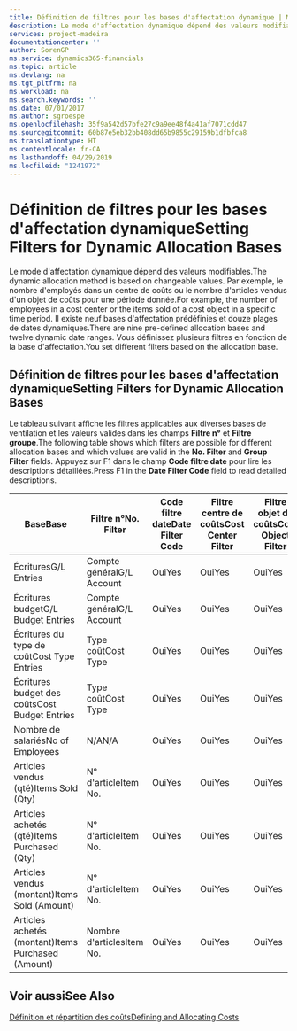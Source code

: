 ```yaml
---
title: Définition de filtres pour les bases d'affectation dynamique | Microsoft Docs
description: Le mode d'affectation dynamique dépend des valeurs modifiables. Par exemple, le nombre d'employés dans un centre de coûts ou le nombre d'articles vendus d'un objet de coûts pour une période donnée. Il existe neuf bases d'affectation prédéfinies et douze plages de dates dynamiques. Vous définissez plusieurs filtres en fonction de la base d'affectation.
services: project-madeira
documentationcenter: ''
author: SorenGP
ms.service: dynamics365-financials
ms.topic: article
ms.devlang: na
ms.tgt_pltfrm: na
ms.workload: na
ms.search.keywords: ''
ms.date: 07/01/2017
ms.author: sgroespe
ms.openlocfilehash: 35f9a542d57bfe27c9a9ee48f4a41af7071cdd47
ms.sourcegitcommit: 60b87e5eb32bb408dd65b9855c29159b1dfbfca8
ms.translationtype: HT
ms.contentlocale: fr-CA
ms.lasthandoff: 04/29/2019
ms.locfileid: "1241972"
---
```

# <a name="setting-filters-for-dynamic-allocation-bases"></a><span data-ttu-id="757fa-106">Définition de filtres pour les bases d'affectation dynamique</span><span class="sxs-lookup"><span data-stu-id="757fa-106">Setting Filters for Dynamic Allocation Bases</span></span>
<span data-ttu-id="757fa-107">Le mode d'affectation dynamique dépend des valeurs modifiables.</span><span class="sxs-lookup"><span data-stu-id="757fa-107">The dynamic allocation method is based on changeable values.</span></span> <span data-ttu-id="757fa-108">Par exemple, le nombre d'employés dans un centre de coûts ou le nombre d'articles vendus d'un objet de coûts pour une période donnée.</span><span class="sxs-lookup"><span data-stu-id="757fa-108">For example, the number of employees in a cost center or the items sold of a cost object in a specific time period.</span></span> <span data-ttu-id="757fa-109">Il existe neuf bases d'affectation prédéfinies et douze plages de dates dynamiques.</span><span class="sxs-lookup"><span data-stu-id="757fa-109">There are nine pre-defined allocation bases and twelve dynamic date ranges.</span></span> <span data-ttu-id="757fa-110">Vous définissez plusieurs filtres en fonction de la base d'affectation.</span><span class="sxs-lookup"><span data-stu-id="757fa-110">You set different filters based on the allocation base.</span></span>  

## <a name="setting-filters-for-dynamic-allocation-bases"></a><span data-ttu-id="757fa-111">Définition de filtres pour les bases d'affectation dynamique</span><span class="sxs-lookup"><span data-stu-id="757fa-111">Setting Filters for Dynamic Allocation Bases</span></span>  
 <span data-ttu-id="757fa-112">Le tableau suivant affiche les filtres applicables aux diverses bases de ventilation et les valeurs valides dans les champs **Filtre n°** et **Filtre groupe**.</span><span class="sxs-lookup"><span data-stu-id="757fa-112">The following table shows which filters are possible for different allocation bases and which values are valid in the **No. Filter** and **Group Filter** fields.</span></span> <span data-ttu-id="757fa-113">Appuyez sur F1 dans le champ **Code filtre date** pour lire les descriptions détaillées.</span><span class="sxs-lookup"><span data-stu-id="757fa-113">Press F1 in the **Date Filter Code** field to read detailed descriptions.</span></span>  

|<span data-ttu-id="757fa-114">**Base**</span><span class="sxs-lookup"><span data-stu-id="757fa-114">**Base**</span></span>|<span data-ttu-id="757fa-115">**Filtre n°**</span><span class="sxs-lookup"><span data-stu-id="757fa-115">**No. Filter**</span></span>|<span data-ttu-id="757fa-116">**Code filtre date**</span><span class="sxs-lookup"><span data-stu-id="757fa-116">**Date Filter Code**</span></span>|<span data-ttu-id="757fa-117">**Filtre centre de coûts**</span><span class="sxs-lookup"><span data-stu-id="757fa-117">**Cost Center Filter**</span></span>|<span data-ttu-id="757fa-118">**Filtre objet de coûts**</span><span class="sxs-lookup"><span data-stu-id="757fa-118">**Cost Object Filter**</span></span>|<span data-ttu-id="757fa-119">**Filtre groupe**</span><span class="sxs-lookup"><span data-stu-id="757fa-119">**Group Filter**</span></span>|  
|--------------|----------------------------------------|----------------------------------------------|------------------------------------------------|------------------------------------------------|------------------------------------------|  
|<span data-ttu-id="757fa-120">Écritures</span><span class="sxs-lookup"><span data-stu-id="757fa-120">G/L Entries</span></span>|<span data-ttu-id="757fa-121">Compte général</span><span class="sxs-lookup"><span data-stu-id="757fa-121">G/L Account</span></span>|<span data-ttu-id="757fa-122">Oui</span><span class="sxs-lookup"><span data-stu-id="757fa-122">Yes</span></span>|<span data-ttu-id="757fa-123">Oui</span><span class="sxs-lookup"><span data-stu-id="757fa-123">Yes</span></span>|<span data-ttu-id="757fa-124">Oui</span><span class="sxs-lookup"><span data-stu-id="757fa-124">Yes</span></span>|<span data-ttu-id="757fa-125">N/A</span><span class="sxs-lookup"><span data-stu-id="757fa-125">N/A</span></span>|  
|<span data-ttu-id="757fa-126">Écritures budget</span><span class="sxs-lookup"><span data-stu-id="757fa-126">G/L Budget Entries</span></span>|<span data-ttu-id="757fa-127">Compte général</span><span class="sxs-lookup"><span data-stu-id="757fa-127">G/L Account</span></span>|<span data-ttu-id="757fa-128">Oui</span><span class="sxs-lookup"><span data-stu-id="757fa-128">Yes</span></span>|<span data-ttu-id="757fa-129">Oui</span><span class="sxs-lookup"><span data-stu-id="757fa-129">Yes</span></span>|<span data-ttu-id="757fa-130">Oui</span><span class="sxs-lookup"><span data-stu-id="757fa-130">Yes</span></span>|<span data-ttu-id="757fa-131">Nom de budget du grand livre</span><span class="sxs-lookup"><span data-stu-id="757fa-131">G/L Budget Name</span></span>|  
|<span data-ttu-id="757fa-132">Écritures du type de coût</span><span class="sxs-lookup"><span data-stu-id="757fa-132">Cost Type Entries</span></span>|<span data-ttu-id="757fa-133">Type coût</span><span class="sxs-lookup"><span data-stu-id="757fa-133">Cost Type</span></span>|<span data-ttu-id="757fa-134">Oui</span><span class="sxs-lookup"><span data-stu-id="757fa-134">Yes</span></span>|<span data-ttu-id="757fa-135">Oui</span><span class="sxs-lookup"><span data-stu-id="757fa-135">Yes</span></span>|<span data-ttu-id="757fa-136">Oui</span><span class="sxs-lookup"><span data-stu-id="757fa-136">Yes</span></span>|<span data-ttu-id="757fa-137">N/A</span><span class="sxs-lookup"><span data-stu-id="757fa-137">N/A</span></span>|  
|<span data-ttu-id="757fa-138">Écritures budget des coûts</span><span class="sxs-lookup"><span data-stu-id="757fa-138">Cost Budget Entries</span></span>|<span data-ttu-id="757fa-139">Type coût</span><span class="sxs-lookup"><span data-stu-id="757fa-139">Cost Type</span></span>|<span data-ttu-id="757fa-140">Oui</span><span class="sxs-lookup"><span data-stu-id="757fa-140">Yes</span></span>|<span data-ttu-id="757fa-141">Oui</span><span class="sxs-lookup"><span data-stu-id="757fa-141">Yes</span></span>|<span data-ttu-id="757fa-142">Oui</span><span class="sxs-lookup"><span data-stu-id="757fa-142">Yes</span></span>|<span data-ttu-id="757fa-143">Nom du budget</span><span class="sxs-lookup"><span data-stu-id="757fa-143">Budget Name</span></span>|  
|<span data-ttu-id="757fa-144">Nombre de salariés</span><span class="sxs-lookup"><span data-stu-id="757fa-144">No of Employees</span></span>|<span data-ttu-id="757fa-145">N/A</span><span class="sxs-lookup"><span data-stu-id="757fa-145">N/A</span></span>|<span data-ttu-id="757fa-146">Oui</span><span class="sxs-lookup"><span data-stu-id="757fa-146">Yes</span></span>|<span data-ttu-id="757fa-147">Oui</span><span class="sxs-lookup"><span data-stu-id="757fa-147">Yes</span></span>|<span data-ttu-id="757fa-148">Oui</span><span class="sxs-lookup"><span data-stu-id="757fa-148">Yes</span></span>|<span data-ttu-id="757fa-149">N/A</span><span class="sxs-lookup"><span data-stu-id="757fa-149">N/A</span></span>|  
|<span data-ttu-id="757fa-150">Articles vendus (qté)</span><span class="sxs-lookup"><span data-stu-id="757fa-150">Items Sold (Qty)</span></span>|<span data-ttu-id="757fa-151">N° d'article</span><span class="sxs-lookup"><span data-stu-id="757fa-151">Item No.</span></span>|<span data-ttu-id="757fa-152">Oui</span><span class="sxs-lookup"><span data-stu-id="757fa-152">Yes</span></span>|<span data-ttu-id="757fa-153">Oui</span><span class="sxs-lookup"><span data-stu-id="757fa-153">Yes</span></span>|<span data-ttu-id="757fa-154">Oui</span><span class="sxs-lookup"><span data-stu-id="757fa-154">Yes</span></span>|<span data-ttu-id="757fa-155">Groupe de report inventaire</span><span class="sxs-lookup"><span data-stu-id="757fa-155">Inventory Posting Group</span></span>|  
|<span data-ttu-id="757fa-156">Articles achetés (qté)</span><span class="sxs-lookup"><span data-stu-id="757fa-156">Items Purchased (Qty)</span></span>|<span data-ttu-id="757fa-157">N° d'article</span><span class="sxs-lookup"><span data-stu-id="757fa-157">Item No.</span></span>|<span data-ttu-id="757fa-158">Oui</span><span class="sxs-lookup"><span data-stu-id="757fa-158">Yes</span></span>|<span data-ttu-id="757fa-159">Oui</span><span class="sxs-lookup"><span data-stu-id="757fa-159">Yes</span></span>|<span data-ttu-id="757fa-160">Oui</span><span class="sxs-lookup"><span data-stu-id="757fa-160">Yes</span></span>|<span data-ttu-id="757fa-161">Groupe de report inventaire</span><span class="sxs-lookup"><span data-stu-id="757fa-161">Inventory Posting Group</span></span>|  
|<span data-ttu-id="757fa-162">Articles vendus (montant)</span><span class="sxs-lookup"><span data-stu-id="757fa-162">Items Sold (Amount)</span></span>|<span data-ttu-id="757fa-163">N° d'article</span><span class="sxs-lookup"><span data-stu-id="757fa-163">Item No.</span></span>|<span data-ttu-id="757fa-164">Oui</span><span class="sxs-lookup"><span data-stu-id="757fa-164">Yes</span></span>|<span data-ttu-id="757fa-165">Oui</span><span class="sxs-lookup"><span data-stu-id="757fa-165">Yes</span></span>|<span data-ttu-id="757fa-166">Oui</span><span class="sxs-lookup"><span data-stu-id="757fa-166">Yes</span></span>|<span data-ttu-id="757fa-167">Groupe de report inventaire</span><span class="sxs-lookup"><span data-stu-id="757fa-167">Inventory Posting Group</span></span>|  
|<span data-ttu-id="757fa-168">Articles achetés (montant)</span><span class="sxs-lookup"><span data-stu-id="757fa-168">Items Purchased (Amount)</span></span>|<span data-ttu-id="757fa-169">Nombre d'articles</span><span class="sxs-lookup"><span data-stu-id="757fa-169">Item No.</span></span>|<span data-ttu-id="757fa-170">Oui</span><span class="sxs-lookup"><span data-stu-id="757fa-170">Yes</span></span>|<span data-ttu-id="757fa-171">Oui</span><span class="sxs-lookup"><span data-stu-id="757fa-171">Yes</span></span>|<span data-ttu-id="757fa-172">Oui</span><span class="sxs-lookup"><span data-stu-id="757fa-172">Yes</span></span>|<span data-ttu-id="757fa-173">Groupe de report inventaire</span><span class="sxs-lookup"><span data-stu-id="757fa-173">Inventory Posting Group</span></span>|  

## <a name="see-also"></a><span data-ttu-id="757fa-174">Voir aussi</span><span class="sxs-lookup"><span data-stu-id="757fa-174">See Also</span></span>  
[<span data-ttu-id="757fa-175">Définition et répartition des coûts</span><span class="sxs-lookup"><span data-stu-id="757fa-175">Defining and Allocating Costs</span></span>](finance-define-and-allocate-costs.md)
